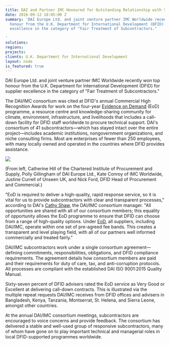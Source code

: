 ```yaml
---
title: DAI and Partner IMC Honoured for Outstanding Relationship with Subcontractors
date: 2016-09-12 18:05:00 Z
summary: 'DAI Europe Ltd. and joint venture partner IMC Worldwide recently won top
  honour from the U.K. Department for International Development (DFID) for supplier
  excellence in the category of "Fair Treatment of Subcontractors."

'
solutions: 
regions: 
projects: 
clients: U.K. Department for International Development
layout: node
is_featured: true
---
```


DAI Europe Ltd. and joint venture partner IMC Worldwide recently won top honour from the U.K. Department for International Development (DFID) for supplier excellence in the category of "Fair Treatment of Subcontractors."

<!--more-->

The DAI/IMC consortium was cited at DFID's annual Commercial High Recognition Awards for work on the four-year [Evidence on Demand][1] (EoD) programme, a resource centre and knowledge-sharing community for climate, environment, infrastructure, and livelihoods that includes a call-down facility for DFID staff worldwide to procure technical support. DAI's consortium of 41 subcontractors—which has stayed intact over the entire project—includes academic institutions, nongovernment organizations, and niche consulting firms. Most are enterprises of fewer than 250 employees, with many locally owned and operated in the countries where DFID provides assistance.

![][2]

(From left, Catherine Hill of the Chartered Institute of Procurement and Supply, Polly Gillingham of DAI Europe Ltd., Kate Conroy of IMC Worldwide, Justine Currell of Unseen UK, and Nick Ford, DFID Head of Procurement and Commercial.)

"EoD is required to deliver a high-quality, rapid response service, so it is vital for us to provide subcontractors with clear and transparent processes," according to DAI's [Cathy Shaw][3], the DAI/IMC consortium manager. "All opportunities are shared with all of our consortium members; this equality of opportunity allows the EoD programme to ensure that DFID can choose from a range of high-quality options. Under [EoD][4], all suppliers, including DAI/IMC, operate within one set of pre-agreed fee bands. This creates a transparent and level playing field, with all of our partners well informed commercially and treated fairly."

DAI/IMC subcontractors work under a single consortium agreement—defining commitments, responsibilities, obligations, and DFID compliance requirements. The agreement details how consortium members are paid and their requirements for duty of care, tax, and anti-corruption protocols. All processes are compliant with the established DAI ISO 9001:2015 Quality Manual.

Sixty-seven percent of DFID advisers rated the EoD service as Very Good or Excellent at delivering call-down contracts. This is illustrated via the multiple repeat requests DAI/IMC receives from DFID offices and advisers in Bangladesh, Kenya, Tanzania, Montserrat, St. Helena, and Sierra Leone, amongst other countries.

At the annual DAI/IMC consortium meetings, subcontractors are encouraged to voice concerns and provide feedback. The consortium has delivered a stable and well-used group of responsive subcontractors, many of whom have gone on to play important technical and managerial roles in local DFID-supported programmes worldwide.

[1]: /our-work/projects/worldwide-evidence-demand-core-services
[2]: https://assetify-dai.com/news/DFID-DAI-pic_0.jpg
[3]: /who-we-are/our-team/cathy-shaw
[4]: http://www.evidenceondemand.info/consultancy-services
